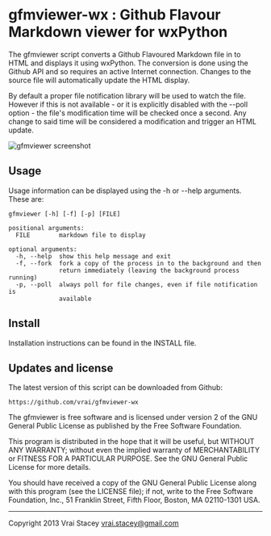 gfmviewer-wx : Github Flavour Markdown viewer for wxPython
==========================================================

The gfmviewer script converts a Github Flavoured Markdown file in to HTML
and displays it using wxPython. The conversion is done using the Github
API and so requires an active Internet connection. Changes to the source
file will automatically update the HTML display.

By default a proper file notification library will be used to watch the
file. However if this is not available - or it is explicitly disabled with
the --poll option - the file's modification time will be checked once a
second. Any change to said time will be considered a modification and
trigger an HTML update.

![gfmviewer screenshot](https://raw.github.com/vrai/gfmviewer-wx/master/screenshot.png)

Usage
-----

Usage information can be displayed using the -h or --help arguments. These
are:

    gfmviewer [-h] [-f] [-p] [FILE]

    positional arguments:
      FILE        markdown file to display

    optional arguments:
      -h, --help  show this help message and exit
      -f, --fork  fork a copy of the process in to the background and then
                  return immediately (leaving the background process running)
      -p, --poll  always poll for file changes, even if file notification is
                  available


Install
-------

Installation instructions can be found in the INSTALL file.


Updates and license
-------------------

The latest version of this script can be downloaded from Github:

    https://github.com/vrai/gfmviewer-wx

The gfmviewer is free software and is licensed under version 2 of the GNU
General Public License as published by the Free Software Foundation.

This program is distributed in the hope that it will be useful, but WITHOUT
ANY WARRANTY; without even the implied warranty of MERCHANTABILITY or
FITNESS FOR A PARTICULAR PURPOSE.  See the GNU General Public License for
more details.

You should have received a copy of the GNU General Public License along
with this program (see the LICENSE file); if not, write to the Free
Software Foundation, Inc., 51 Franklin Street, Fifth Floor, Boston, MA
02110-1301 USA.

---

Copyright 2013
Vrai Stacey <vrai.stacey@gmail.com>
